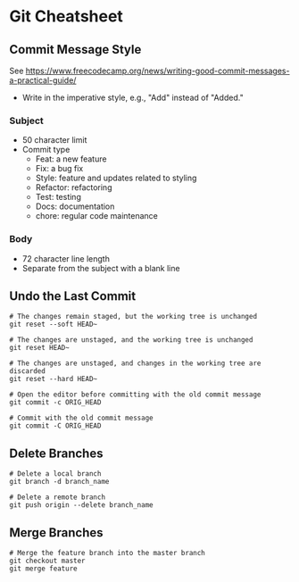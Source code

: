 Git Cheatsheet
==============

Commit Message Style
--------------------
See https://www.freecodecamp.org/news/writing-good-commit-messages-a-practical-guide/

- Write in the imperative style, e.g., "Add" instead of "Added."

### Subject
- 50 character limit
- Commit type
    - Feat: a new feature
    - Fix: a bug fix
    - Style: feature and updates related to styling
    - Refactor: refactoring
    - Test: testing
    - Docs: documentation
    - chore: regular code maintenance

### Body
- 72 character line length 
- Separate from the subject with a blank line

Undo the Last Commit
--------------------
```Shell
# The changes remain staged, but the working tree is unchanged
git reset --soft HEAD~

# The changes are unstaged, and the working tree is unchanged
git reset HEAD~

# The changes are unstaged, and changes in the working tree are discarded
git reset --hard HEAD~

# Open the editor before committing with the old commit message
git commit -c ORIG_HEAD

# Commit with the old commit message
git commit -C ORIG_HEAD
```

Delete Branches
---------------
```Shell
# Delete a local branch
git branch -d branch_name

# Delete a remote branch
git push origin --delete branch_name
```

Merge Branches
--------------
```Shell
# Merge the feature branch into the master branch
git checkout master
git merge feature
```

